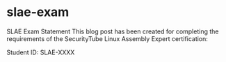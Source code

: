 # slae-exam
SLAE Exam Statement
This blog post has been created for completing the requirements of the SecurityTube Linux Assembly Expert certification:

Student ID: SLAE-XXXX
